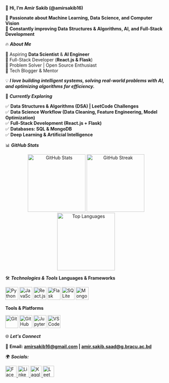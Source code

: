👋 **Hi, I’m Amir Sakib (@amirsakib16)**

🚀 **Passionate about Machine Learning, Data Science, and Computer Vision** <br>
🎯 **Constantly improving Data Structures & Algorithms, AI, and Full-Stack Development** <br>

🔥 _**About Me**_

🔹 Aspiring **Data Scientist** & **AI Engineer** <br>
🔹 Full-Stack Developer (**React.js & Flask**) <br>
🔹 Problem Solver | Open Source Enthusiast <br>
🔹 Tech Blogger & Mentor <br>

💡 _**I love building intelligent systems, solving real-world problems with AI, and optimizing algorithms for efficiency.**_

📌 _**Currently Exploring**_

✅ **Data Structures & Algorithms (DSA) | LeetCode Challenges** <br>
✅ **Data Science Workflow (Data Cleaning, Feature Engineering, Model Optimization)** <br>
✅ **Full-Stack Development (React.js + Flask)** <br>
✅ **Databases: SQL & MongoDB** <br>
✅ **Deep Learning & Artificial Intelligence** <br>

📊 _**GitHub Stats**_
<div align="center"> <img src="https://github-readme-stats.vercel.app/api?username=amirsakib16&show_icons=true&count_private=true&theme=dracula&hide_border=false" height="180" alt="GitHub Stats" /> <img src="https://github-readme-streak-stats.herokuapp.com/?user=amirsakib16&theme=dracula&hide_border=false" height="180" alt="GitHub Streak" /> <img src="https://github-readme-stats.vercel.app/api/top-langs?username=amirsakib16&layout=compact&langs_count=6&theme=dracula&hide_border=false" height="180" alt="Top Languages" /> </div> 

🛠️ _**Technologies & Tools**_
**Languages & Frameworks**
<div align="left"> <img src="https://cdn.jsdelivr.net/gh/devicons/devicon/icons/python/python-original.svg" height="40" alt="Python" /> <img src="https://cdn.jsdelivr.net/gh/devicons/devicon/icons/javascript/javascript-original.svg" height="40" alt="JavaScript" /> <img src="https://cdn.jsdelivr.net/gh/devicons/devicon/icons/react/react-original.svg" height="40" alt="React.js" /> <img src="https://cdn.jsdelivr.net/gh/devicons/devicon/icons/flask/flask-original.svg" height="40" alt="Flask" /> <img src="https://cdn.jsdelivr.net/gh/devicons/devicon/icons/sqlite/sqlite-original.svg" height="40" alt="SQLite" /> <img src="https://cdn.jsdelivr.net/gh/devicons/devicon/icons/mongodb/mongodb-original.svg" height="40" alt="MongoDB" /> </div> 

**Tools & Platforms**
<div align="left"> <img src="https://cdn.jsdelivr.net/gh/devicons/devicon/icons/git/git-original.svg" height="40" alt="Git" /> <img src="https://cdn.jsdelivr.net/gh/devicons/devicon/icons/github/github-original.svg" height="40" alt="GitHub" /> <img src="https://cdn.jsdelivr.net/gh/devicons/devicon/icons/jupyter/jupyter-original.svg" height="40" alt="Jupyter" /> <img src="https://cdn.jsdelivr.net/gh/devicons/devicon/icons/vscode/vscode-original.svg" height="40" alt="VS Code" /> </div> 

🌐 _**Let's Connect**_

📧 **Email: amirsakib16@gmail.com | amir.sakib.saad@g.bracu.ac.bd**

🌍 _**Socials:**_
<div align="left"> <a href="https://www.facebook.com/amir.sakib.92/"> <img src="https://img.shields.io/badge/Facebook-1877F2?logo=facebook&logoColor=white&style=for-the-badge" height="35" alt="Facebook" /> </a> <a href="http://linkedin.com/in/amir-sakib-saad-2410282a7"> <img src="https://img.shields.io/badge/LinkedIn-0077B5?logo=linkedin&logoColor=white&style=for-the-badge" height="35" alt="LinkedIn" /> </a> <a href="https://www.kaggle.com/amirsakibsaad"> <img src="https://img.shields.io/badge/Kaggle-20BEFF?logo=kaggle&logoColor=white&style=for-the-badge" height="35" alt="Kaggle" /> </a> <a href="https://leetcode.com/u/amirsakib16/"> <img src="https://img.shields.io/badge/LeetCode-FFA116?logo=leetcode&logoColor=white&style=for-the-badge" height="35" alt="LeetCode" /> </a> </div> 

